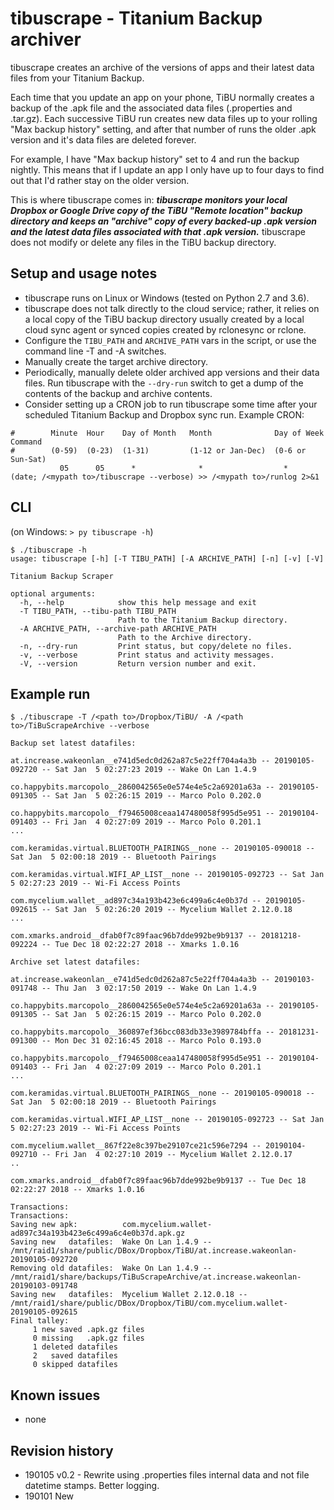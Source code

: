 # tibuscrape - Titanium Backup archiver

tibuscrape creates an archive of the versions of apps and their latest data files from your Titanium Backup.  

Each time that you update an app on your phone, TiBU normally creates a backup of the .apk file and the associated data files (.properties and .tar.gz).
Each successive TiBU run creates new data files up to your rolling "Max backup history" setting, and after that number of runs the older .apk version and it's data files are deleted forever.  

For example, I have "Max backup history" set to 4 and run the backup nightly.  This means that if I update an app I only have up to four days to find out that I'd rather stay on the older version.

This is where tibuscrape comes in:  **_tibuscrape monitors your local Dropbox or Google Drive copy of the TiBU "Remote location" backup directory and keeps an "archive" copy of every backed-up .apk version and the latest data files associated with that .apk version._** tibuscrape does not modify or delete any files in the TiBU backup directory.

## Setup and usage notes
- tibuscrape runs on Linux or Windows (tested on Python 2.7 and 3.6).  
- tibuscrape does not talk directly to the cloud service; rather, it relies on a local copy of the TiBU backup directory usually created by a local cloud sync agent or synced copies created by rclonesync or rclone.
- Configure the `TIBU_PATH` and `ARCHIVE_PATH` vars in the script, or use the command line -T and -A switches.
- Manually create the target archive directory.
- Periodically, manually delete older archived app versions and their data files.  Run tibuscrape with the `--dry-run` switch to get a dump of the contents of the backup and archive contents.
- Consider setting up a CRON job to run tibuscrape some time after your scheduled Titanium Backup and Dropbox sync run.  Example CRON:

```
#        Minute  Hour    Day of Month   Month              Day of Week       Command    
#        (0-59)  (0-23)  (1-31)         (1-12 or Jan-Dec)  (0-6 or Sun-Sat)
           05      05      *              *                  *               (date; /<mypath to>/tibuscrape --verbose) >> /<mypath to>/runlog 2>&1
```
## CLI

(on Windows:  `> py tibuscrape -h`)

```
$ ./tibuscrape -h
usage: tibuscrape [-h] [-T TIBU_PATH] [-A ARCHIVE_PATH] [-n] [-v] [-V]

Titanium Backup Scraper

optional arguments:
  -h, --help            show this help message and exit
  -T TIBU_PATH, --tibu-path TIBU_PATH
                        Path to the Titanium Backup directory.
  -A ARCHIVE_PATH, --archive-path ARCHIVE_PATH
                        Path to the Archive directory.
  -n, --dry-run         Print status, but copy/delete no files.
  -v, --verbose         Print status and activity messages.
  -V, --version         Return version number and exit.

```

## Example run
```
$ ./tibuscrape -T /<path to>/Dropbox/TiBU/ -A /<path to>/TiBuScrapeArchive --verbose

Backup set latest datafiles:
                    at.increase.wakeonlan__e741d5edc0d262a87c5e22ff704a4a3b -- 20190105-092720 -- Sat Jan  5 02:27:23 2019 -- Wake On Lan 1.4.9
                   co.happybits.marcopolo__2860042565e0e574e4e5c2a69201a63a -- 20190105-091305 -- Sat Jan  5 02:26:15 2019 -- Marco Polo 0.202.0
                   co.happybits.marcopolo__f79465008ceaa147480058f995d5e951 -- 20190104-091403 -- Fri Jan  4 02:27:09 2019 -- Marco Polo 0.201.1
...
                             com.keramidas.virtual.BLUETOOTH_PAIRINGS__none -- 20190105-090018 -- Sat Jan  5 02:00:18 2019 -- Bluetooth Pairings
                                   com.keramidas.virtual.WIFI_AP_LIST__none -- 20190105-092723 -- Sat Jan  5 02:27:23 2019 -- Wi-Fi Access Points
                      com.mycelium.wallet__ad897c34a193b423e6c499a6c4e0b37d -- 20190105-092615 -- Sat Jan  5 02:26:20 2019 -- Mycelium Wallet 2.12.0.18
...
                       com.xmarks.android__dfab0f7c89faac96b7dde992be9b9137 -- 20181218-092224 -- Tue Dec 18 02:22:27 2018 -- Xmarks 1.0.16

Archive set latest datafiles:
                    at.increase.wakeonlan__e741d5edc0d262a87c5e22ff704a4a3b -- 20190103-091748 -- Thu Jan  3 02:17:50 2019 -- Wake On Lan 1.4.9
                   co.happybits.marcopolo__2860042565e0e574e4e5c2a69201a63a -- 20190105-091305 -- Sat Jan  5 02:26:15 2019 -- Marco Polo 0.202.0
                   co.happybits.marcopolo__360897ef36bcc083db33e3989784bffa -- 20181231-091300 -- Mon Dec 31 02:16:45 2018 -- Marco Polo 0.193.0
                   co.happybits.marcopolo__f79465008ceaa147480058f995d5e951 -- 20190104-091403 -- Fri Jan  4 02:27:09 2019 -- Marco Polo 0.201.1
...
                             com.keramidas.virtual.BLUETOOTH_PAIRINGS__none -- 20190105-090018 -- Sat Jan  5 02:00:18 2019 -- Bluetooth Pairings
                                   com.keramidas.virtual.WIFI_AP_LIST__none -- 20190105-092723 -- Sat Jan  5 02:27:23 2019 -- Wi-Fi Access Points
                      com.mycelium.wallet__867f22e8c397be29107ce21c596e7294 -- 20190104-092710 -- Fri Jan  4 02:27:10 2019 -- Mycelium Wallet 2.12.0.17
..
                       com.xmarks.android__dfab0f7c89faac96b7dde992be9b9137 -- Tue Dec 18 02:22:27 2018 -- Xmarks 1.0.16

Transactions:
Transactions:
Saving new apk:          com.mycelium.wallet-ad897c34a193b423e6c499a6c4e0b37d.apk.gz
Saving new   datafiles:  Wake On Lan 1.4.9 -- /mnt/raid1/share/public/DBox/Dropbox/TiBU/at.increase.wakeonlan-20190105-092720
Removing old datafiles:  Wake On Lan 1.4.9 -- /mnt/raid1/share/backups/TiBuScrapeArchive/at.increase.wakeonlan-20190103-091748
Saving new   datafiles:  Mycelium Wallet 2.12.0.18 -- /mnt/raid1/share/public/DBox/Dropbox/TiBU/com.mycelium.wallet-20190105-092615
Final talley:
     1 new saved .apk.gz files
     0 missing   .apk.gz files
     1 deleted datafiles
     2   saved datafiles
     0 skipped datafiles

```
## Known issues
- none

## Revision history
- 190105 v0.2 - Rewrite using .properties files internal data and not file datetime stamps.  Better logging.
- 190101 New
